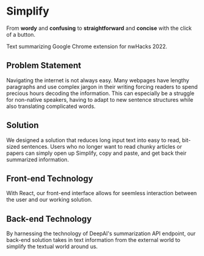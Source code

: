 # Simplify
From **wordy** and **confusing** to **straightforward** and **concise** with the click of a button.

Text summarizing Google Chrome extension for nwHacks 2022.

## Problem Statement
Navigating the internet is not always easy. Many webpages have lengthy paragraphs and use complex jargon in their writing forcing readers to spend precious hours decoding the information. This can especially be a struggle for non-native speakers, having to adapt to new sentence structures while also translating complicated words.

## Solution
We designed a solution that reduces long input text into easy to read, bit-sized sentences. Users who no longer want to read chunky articles or papers can simply open up Simplify, copy and paste, and get back their summarized information.

## Front-end Technology
With React, our front-end interface allows for seemless interaction between the user and our working solution.

## Back-end Technology
By harnessing the technology of DeepAI's summarization API endpoint, our back-end solution takes in text information from the external world to simplify the textual world around us.
